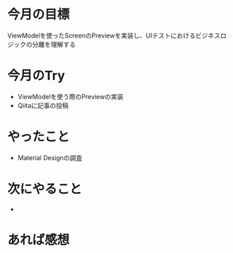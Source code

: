 # 今月の目標
ViewModelを使ったScreenのPreviewを実装し、UIテストにおけるビジネスロジックの分離を理解する
# 今月のTry
* ViewModelを使う際のPreviewの実装
* Qiitaに記事の投稿
# やったこと
* Material Designの調査
# 次にやること
* 
# あれば感想